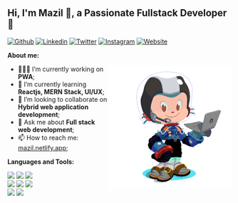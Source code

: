 <!-- Your title -->
## Hi, I'm Mazil 👋, a Passionate Fullstack Developer 🚀

<!-- Your badges -->
[![Github](https://img.shields.io/badge/-Github-000?style=flat&logo=Github&logoColor=white)](https://github.com/mazilkhatib)
[![Linkedin](https://img.shields.io/badge/-LinkedIn-blue?style=flat&logo=Linkedin&logoColor=white)](https://linkedin.com/in/mazil-khatib-730b62146)
[![Twitter](https://img.shields.io/badge/-Twitter-blue?style=flat&logo=Twitter&logoColor=white)](https://twitter.com/mazil_khatib)
[![Instagram](https://img.shields.io/badge/-Instagram-c13584?style=flat&logo=instagram&logoColor=white)](https://instagram.com/mazil.py)
[![Website](https://img.shields.io/badge/-Website-000?style=flat&logo=Google-Chrome&logoColor=white)](https://mazil.netlify.app/)


<!-- Talking about you -->
**About me:**

<!-- Any image aligned to the right. Beware the width -->
<img width="55%" align="right" alt="Github" src="https://raw.githubusercontent.com/mazilkhatib/my-octocat/main/octocat-1719302869982.png" />

- 👨🏽‍💻 I’m currently working on **PWA**;
- 🌱 I’m currently learning **Reactjs, MERN Stack, UI/UX**;
- 👯 I’m looking to collaborate on **Hybrid web application development**;
- 💬 Ask me about **Full stack web development**;
- 📫 How to reach me: [mazil.netlify.app](https://mazil.netlify.app/);

**Languages and Tools:** 

<!-- Your github readme stats -->
<!--<p>-->
<!--  <a href="https://github.com/mazilkhatib">-->
<!--    <img width="55%" align="right" alt="Mazil's github stats" src="https://github-readme-stats.vercel.app/api?username=mazilkhatib&show_icons=true&hide_border=true" />-->
<!--  </a>-->

  <!-- Your languages and tools. Be careful with the alignment. -->
  <code><img width="10%" src="https://www.vectorlogo.zone/logos/javascript/javascript-ar21.svg"></code>
  <code><img width="10%" src="https://www.vectorlogo.zone/logos/reactjs/reactjs-ar21.svg"></code>
  <code><img width="10%" src="https://www.vectorlogo.zone/logos/nodejs/nodejs-ar21.svg"></code>
  <br />
  <code><img width="10%" src="https://www.vectorlogo.zone/logos/mongodb/mongodb-ar21.svg"></code>
  <code><img width="10%" src="https://www.vectorlogo.zone/logos/expressjs/expressjs-ar21.svg"></code>
  <code><img width="10%" src="https://www.vectorlogo.zone/logos/postgresql/postgresql-ar21.svg"></code>
  <br />
  <code><img width="10%" src="https://www.vectorlogo.zone/logos/git-scm/git-scm-ar21.svg"></code>
  <code><img width="10%" src="https://www.vectorlogo.zone/logos/npmjs/npmjs-ar21.svg"></code>
</p>



<!-- This readme was created by Mazil Khatib - https://github.com/mazilkhatib -->
